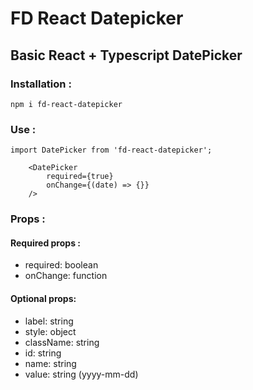 # FD React Datepicker


## Basic React + Typescript DatePicker

### Installation :

```
npm i fd-react-datepicker
```

### Use :

```
import DatePicker from 'fd-react-datepicker';
```

```
    <DatePicker
        required={true}
        onChange={(date) => {}}
    />
```

### Props :

#### Required props : 
-   required: boolean 
-   onChange: function

#### Optional props: 
-   label: string
-   style: object
-   className: string
-   id: string
-   name: string
-   value: string (yyyy-mm-dd)